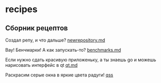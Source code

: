 # recipes
## Сборник рецептов


Создал репу, и что дальше?
[newrepository.md](https://github.com/elizarpif/recipes/blob/develop/newrepository.md)

Вау! Бенчмарки! А как запускать-то?
[benchmarks.md](https://github.com/elizarpif/recipes/blob/develop/benchmarks.md)

Если нужно сдать красивую приложеньку, а ты знаешь go и можешь нарисовать интерфейс в qt
[qt.md](https://github.com/elizarpif/recipes/blob/develop/qt.md)

Раскрасим серые окна в яркие цвета радуги!
[qss](https://github.com/elizarpif/recipes/tree/develop/qss)